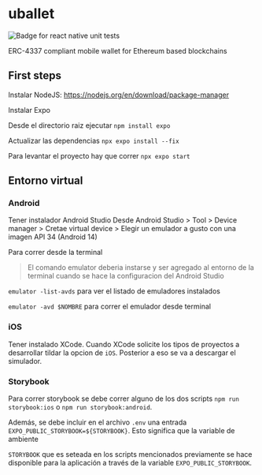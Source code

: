 # uballet

![Badge for react native unit tests](https://github.com/MarkoVrljicak/uballet/actions/workflows/unit-test.yml/badge.svg)

ERC-4337 compliant mobile wallet for Ethereum based blockchains


## First steps 

Instalar NodeJS: https://nodejs.org/en/download/package-manager

Instalar Expo

Desde el directorio raiz ejecutar `npm install expo`

Actualizar las dependencias `npx expo install --fix`

Para levantar el proyecto hay que correr `npx expo start`

## Entorno virtual

### Android 

Tener instalador Android Studio
Desde Android Studio > Tool > Device manager > Cretae virtual device > Elegir un emulador a gusto con una imagen API 34 (Android 14)

Para correr desde la terminal

> El comando emulator deberia instarse y ser agregado al entorno de la terminal cuando se hace la configuracion del Android Studio

`emulator -list-avds` para ver el listado de emuladores instalados

`emulator -avd $NOMBRE` para correr el emulador desde terminal 

### iOS

Tener instalado XCode. Cuando XCode solicite los tipos de proyectos a desarrollar tildar la opcion de `iOS`. Posterior a eso se va a descargar el simulador.

### Storybook

Para correr storybook se debe correr alguno de los dos scripts `npm run storybook:ios` o `npm run storybook:android`.

Además, se debe incluir en el archivo `.env` una entrada `EXPO_PUBLIC_STORYBOOK=${STORYBOOK}`. Esto significa que la variable de ambiente

`STORYBOOK` que es seteada en los scripts mencionados previamente se hace disponible para la aplicación a través de la variable `EXPO_PUBLIC_STORYBOOK`.